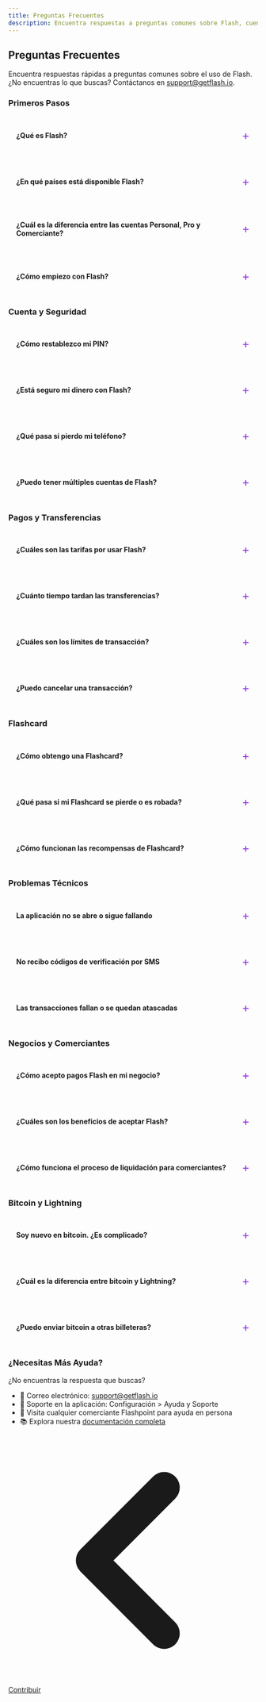 ```yaml
---
title: Preguntas Frecuentes
description: Encuentra respuestas a preguntas comunes sobre Flash, cuentas, pagos, seguridad y solución de problemas
---
```


## Preguntas Frecuentes

Encuentra respuestas rápidas a preguntas comunes sobre el uso de Flash. ¿No encuentras lo que buscas? Contáctanos en [support@getflash.io](mailto:support@getflash.io).

### Primeros Pasos

<details class="faq-item">
<summary><strong>¿Qué es Flash?</strong></summary>

Flash es un proveedor de servicios de bitcoin que crea productos y servicios específicamente para el Caribe. Nuestro ecosistema incluye la aplicación Flash para usuarios cotidianos, dispositivos Flashpoint POS para comerciantes, la Flashcard para recompensas y pagos, y recargas de bitcoin y liquidaciones en efectivo sin problemas.
</details>

<details class="faq-item">
<summary><strong>¿En qué países está disponible Flash?</strong></summary>

Flash está actualmente disponible en Jamaica y se está expandiendo por toda la región del Caribe. Consulta nuestro [mapa](/es/guides/map) para encontrar ubicaciones de Flash cerca de ti.
</details>

<details class="faq-item">
<summary><strong>¿Cuál es la diferencia entre las cuentas Personal, Pro y Comerciante?</strong></summary>

<ul>
<li><strong>Cuentas Personales</strong>: Billeteras básicas de bitcoin y USD para individuos</li>
<li><strong>Cuentas Pro</strong>: Funciones mejoradas incluyendo transferencias bancarias (solo Jamaica)</li>
<li><strong>Cuentas de Comerciante</strong>: Funciones empresariales con integración Flashpoint POS y programa de recompensas</li>
</ul>
</details>

<details class="faq-item">
<summary><strong>¿Cómo empiezo con Flash?</strong></summary>

<ol>
<li>Descarga la aplicación Flash desde tu tienda de aplicaciones</li>
<li>Crea una cuenta con tu número de teléfono</li>
<li>Verifica tu identidad (si es necesario)</li>
<li>Deposita fondos en tu billetera mediante transferencia bancaria, depósito en efectivo o transferencia de bitcoin</li>
<li>¡Comienza a enviar y recibir pagos!</li>
</ol>

Consulta nuestra [guía de inicio](/es/get-started) para obtener instrucciones detalladas.
</details>

### Cuenta y Seguridad

<details class="faq-item">
<summary><strong>¿Cómo restablezco mi PIN?</strong></summary>

<ol>
<li>En la pantalla de inicio de sesión, toca "¿Olvidaste tu PIN?"</li>
<li>Ingresa tu número de teléfono</li>
<li>Verifica tu identidad mediante código SMS</li>
<li>Crea un nuevo PIN de 6 dígitos</li>
<li>Confirma tu nuevo PIN</li>
</ol>

Para ayuda adicional, contacta [support@getflash.io](mailto:support@getflash.io).
</details>

<details class="faq-item">
<summary><strong>¿Está seguro mi dinero con Flash?</strong></summary>

¡Sí! Flash utiliza múltiples capas de seguridad:
<ul>
<li>Billeteras de bitcoin sin custodia (tú controlas tus claves)</li>
<li>Cifrado de grado bancario para todos los datos</li>
<li>Opciones de autenticación biométrica</li>
<li>Auditorías de seguridad regulares</li>
<li>Cumplimiento regulatorio en las jurisdicciones operativas</li>
</ul>
</details>

<details class="faq-item">
<summary><strong>¿Qué pasa si pierdo mi teléfono?</strong></summary>

<ol>
<li>Contacta al soporte inmediatamente para congelar tu cuenta</li>
<li>Tus fondos permanecen seguros - no están almacenados en tu teléfono</li>
<li>Instala Flash en tu nuevo dispositivo</li>
<li>Inicia sesión con tus credenciales</li>
<li>Verifica tu identidad para restaurar el acceso</li>
</ol>

Consejo profesional: Habilita la autenticación biométrica y escribe tu frase de recuperación para las billeteras de bitcoin.
</details>

<details class="faq-item">
<summary><strong>¿Puedo tener múltiples cuentas de Flash?</strong></summary>

Cada número de teléfono solo puede estar asociado con una cuenta de Flash. Los propietarios de negocios pueden actualizar a una cuenta de Comerciante para gestionar las transacciones comerciales por separado.
</details>

### Pagos y Transferencias

<details class="faq-item">
<summary><strong>¿Cuáles son las tarifas por usar Flash?</strong></summary>

<ul>
<li><strong>Transferencias en la aplicación</strong>: Gratis entre usuarios de Flash</li>
<li><strong>Tarifas de red de bitcoin</strong>: Variables según la congestión de la red</li>
<li><strong>Transferencias bancarias</strong>: Consulta las tarifas actuales en la aplicación</li>
<li><strong>Liquidaciones en efectivo</strong>: Pequeña tarifa porcentual (varía según la ubicación)</li>
<li><strong>Procesamiento para comerciantes</strong>: Tarifas competitivas para empresas</li>
</ul>

Siempre revisa las tarifas antes de confirmar las transacciones.
</details>

<details class="faq-item">
<summary><strong>¿Cuánto tiempo tardan las transferencias?</strong></summary>

<ul>
<li><strong>Flash a Flash</strong>: Instantáneo</li>
<li><strong>Transferencias de bitcoin</strong>: Típicamente 10-60 minutos</li>
<li><strong>Depósitos bancarios</strong>: 0-1 días hábiles (Jamaica)</li>
<li><strong>Liquidaciones en efectivo</strong>: El mismo día en ubicaciones asociadas</li>
<li><strong>Transferencias internacionales</strong>: Instantáneas a través de la red bitcoin</li>
</ul>
</details>

<details class="faq-item">
<summary><strong>¿Cuáles son los límites de transacción?</strong></summary>

Los límites varían según el tipo de cuenta y el nivel de verificación:
<ul>
<li><strong>Cuentas personales</strong>: Límites diarios/mensuales más bajos</li>
<li><strong>Cuentas verificadas</strong>: Límites aumentados</li>
<li><strong>Cuentas Pro/Comerciante</strong>: Límites más altos para necesidades comerciales</li>
</ul>

Consulta tus límites actuales en la aplicación en Configuración > Límites de cuenta.
</details>

<details class="faq-item">
<summary><strong>¿Puedo cancelar una transacción?</strong></summary>

<ul>
<li><strong>Transacciones pendientes</strong>: Pueden ser cancelables - verifica los detalles de la transacción</li>
<li><strong>Transferencias de bitcoin completadas</strong>: No se pueden revertir (inmutabilidad del blockchain)</li>
<li><strong>Transferencias Flash a Flash</strong>: Contacta al soporte inmediatamente</li>
<li><strong>Transacciones fallidas</strong>: Los fondos se devuelven automáticamente</li>
</ul>
</details>

### Flashcard

<details class="faq-item">
<summary><strong>¿Cómo obtengo una Flashcard?</strong></summary>

<ol>
<li>Visita cualquier comerciante Flash participante</li>
<li>Solicita una Flashcard</li>
<li>Carga el saldo inicial (puede aplicar un monto mínimo)</li>
<li>Vincula la tarjeta a tu aplicación Flash</li>
<li>¡Comienza a ganar recompensas en tus compras!</li>
</ol>

Consulta nuestra [guía de Flashcard](/es/guides/flashcard) para más detalles.
</details>

<details class="faq-item">
<summary><strong>¿Qué pasa si mi Flashcard se pierde o es robada?</strong></summary>

<ol>
<li>Abre la aplicación Flash inmediatamente</li>
<li>Ve a la sección de Tarjetas</li>
<li>Selecciona tu tarjeta perdida</li>
<li>Toca "Congelar Tarjeta"</li>
<li>Contacta al soporte para un reemplazo</li>
</ol>

Las tarjetas congeladas no se pueden usar para ninguna transacción.
</details>

<details class="faq-item">
<summary><strong>¿Cómo funcionan las recompensas de Flashcard?</strong></summary>

<ul>
<li>Gana puntos en cada compra en comerciantes Flashpoint</li>
<li>Las tasas de puntos varían según el comerciante y las promociones</li>
<li>Canjea puntos por bitcoin u ofertas de comerciantes</li>
<li>Los puntos nunca expiran mientras tu tarjeta esté activa</li>
<li>Consulta el saldo de puntos en la aplicación Flash</li>
</ul>
</details>

### Problemas Técnicos

<details class="faq-item">
<summary><strong>La aplicación no se abre o sigue fallando</strong></summary>

Prueba estos pasos:
<ol>
<li>Fuerza el cierre de la aplicación y reinicia</li>
<li>Busca actualizaciones de la aplicación en tu tienda de aplicaciones</li>
<li>Reinicia tu teléfono</li>
<li>Borra el caché de la aplicación (Android) o reinstala (iOS)</li>
<li>Asegúrate de que tu sistema operativo esté actualizado</li>
</ol>

¿Sigues teniendo problemas? Contacta [support@getflash.io](mailto:support@getflash.io).
</details>

<details class="faq-item">
<summary><strong>No recibo códigos de verificación por SMS</strong></summary>

<ol>
<li>Verifica que tu teléfono tenga señal/conexión de datos</li>
<li>Verifica que el número de teléfono sea correcto</li>
<li>Verifica que los SMS no estén bloqueados por tu operador</li>
<li>Intenta solicitar el código nuevamente después de 60 segundos</li>
<li>Contacta al soporte si los problemas persisten</li>
</ol>
</details>

<details class="faq-item">
<summary><strong>Las transacciones fallan o se quedan atascadas</strong></summary>

Soluciones comunes:
<ul>
<li>Verifica que tu saldo sea suficiente (incluyendo tarifas)</li>
<li>Verifica que los detalles del destinatario sean correctos</li>
<li>Asegura una conexión a internet estable</li>
<li>Para bitcoin: La red puede estar congestionada, espera e intenta de nuevo</li>
<li>Revisa las notificaciones de la aplicación para mensajes de error específicos</li>
</ul>
</details>

### Negocios y Comerciantes

<details class="faq-item">
<summary><strong>¿Cómo acepto pagos Flash en mi negocio?</strong></summary>

<ol>
<li>Solicita una cuenta de Comerciante en la aplicación</li>
<li>Completa la verificación comercial</li>
<li>Recibe tu dispositivo Flashpoint POS</li>
<li>Completa la configuración con nuestro equipo</li>
<li>¡Comienza a aceptar pagos y ofrecer recompensas!</li>
</ol>

Aprende más en nuestra [sección de Negocios](/es/business).
</details>

<details class="faq-item">
<summary><strong>¿Cuáles son los beneficios de aceptar Flash?</strong></summary>

<ul>
<li>Tarifas de transacción más bajas que los métodos de pago tradicionales</li>
<li>Opciones de liquidación instantánea</li>
<li>Acceso a bitcoin y USD</li>
<li>Programa de recompensas para clientes integrado</li>
<li>Sin contracargos</li>
<li>Amplía la base de clientes</li>
<li>Análisis e informes detallados</li>
</ul>
</details>

<details class="faq-item">
<summary><strong>¿Cómo funciona el proceso de liquidación para comerciantes?</strong></summary>

Elige tu método de liquidación preferido:
<ul>
<li><strong>Bitcoin instantáneo</strong>: Recibe bitcoin inmediatamente</li>
<li><strong>Billetera USD</strong>: Mantén los fondos en USD dentro de Flash</li>
<li><strong>Transferencia bancaria</strong>: Liquida a tu cuenta bancaria (Jamaica)</li>
<li><strong>Retiro en efectivo</strong>: Disponible en ubicaciones asociadas</li>
</ul>

Configura las preferencias en tu panel de comerciante.
</details>

### Bitcoin y Lightning

<details class="faq-item">
<summary><strong>Soy nuevo en bitcoin. ¿Es complicado?</strong></summary>

¡Para nada! Flash hace que bitcoin sea tan fácil como usar cualquier aplicación de pago:
<ul>
<li>No se requiere conocimiento técnico</li>
<li>Denominado en tu moneda local</li>
<li>Conversión automática manejada por Flash</li>
<li>La misma experiencia de usuario que las aplicaciones tradicionales</li>
<li>Opcional: Aprende más en nuestra guía de <a href="/es/bitcoin-protocol">Conceptos Básicos de Bitcoin</a></li>
</ul>
</details>

<details class="faq-item">
<summary><strong>¿Cuál es la diferencia entre bitcoin y Lightning?</strong></summary>

<ul>
<li><strong>Bitcoin</strong>: La capa base, como las transferencias bancarias - segura pero más lenta</li>
<li><strong>Lightning</strong>: La capa rápida, como las tarjetas de crédito - instantánea y barata</li>
</ul>

Flash usa ambas automáticamente para brindarte la mejor experiencia. Aprende más sobre la [Red Lightning](/es/lightning-network).
</details>

<details class="faq-item">
<summary><strong>¿Puedo enviar bitcoin a otras billeteras?</strong></summary>

¡Sí! Flash admite el envío a:
<ul>
<li>Otros usuarios de Flash (gratis e instantáneo)</li>
<li>Cualquier dirección de bitcoin (en cadena)</li>
<li>Facturas Lightning</li>
<li>Retirar a banco o efectivo físico</li>
</ul>

La aplicación detecta automáticamente el tipo de pago.
</details>

### ¿Necesitas Más Ayuda?

¿No encuentras la respuesta que buscas?

<ul>
<li>📧 Correo electrónico: <a href="mailto:support@getflash.io">support@getflash.io</a></li>
<li>📱 Soporte en la aplicación: Configuración > Ayuda y Soporte</li>
<li>🏪 Visita cualquier comerciante Flashpoint para ayuda en persona</li>
<li>📚 Explora nuestra <a href="/es/docs-home">documentación completa</a></li>
</ul>

<style>
.faq-item {
    border: 1px solid rgb(229 231 235 / var(--tw-border-opacity));
    border-radius: 0.5rem;
    margin-bottom: 1rem;
    padding: 1rem;
    transition: all 0.2s ease;
}

.faq-item:hover {
    border-color: rgb(147 51 234 / var(--tw-border-opacity));
    box-shadow: 0 1px 3px 0 rgb(0 0 0 / 0.1), 0 1px 2px -1px rgb(0 0 0 / 0.1);
}

.faq-item summary {
    cursor: pointer;
    padding: 0.5rem 0;
    list-style: none;
    display: flex;
    align-items: center;
    justify-content: space-between;
}

.faq-item summary::-webkit-details-marker {
    display: none;
}

.faq-item summary::after {
    content: '+';
    font-size: 1.5rem;
    color: rgb(147 51 234);
    transition: transform 0.2s ease;
}

.faq-item[open] summary::after {
    transform: rotate(45deg);
}

.faq-item[open] {
    background-color: rgb(147 51 234 / 0.05);
}

.dark .faq-item {
    border-color: rgb(55 65 81 / var(--tw-border-opacity));
}

.dark .faq-item[open] {
    background-color: rgb(147 51 234 / 0.1);
}
</style>

<!-- Enlaces de navegación -->
<div class="flex justify-between items-center mt-8 pt-4 border-t border-zinc-200 dark:border-zinc-700">
  <div class="w-1/3 text-left">
    <a href="contribute" class="inline-flex items-center bg-purple-600 hover:bg-purple-700 text-white rounded-md transition-colors px-4 py-2 text-sm font-medium shadow-sm hover:shadow-md">
      <svg xmlns="http://www.w3.org/2000/svg" class="h-6 w-6 mr-2" fill="none" viewBox="0 0 24 24" stroke="currentColor">
        <path stroke-linecap="round" stroke-linejoin="round" stroke-width="3" d="M15 19l-7-7 7-7" />
      </svg>
      Contribuir
    </a>
  </div>
  <div class="w-1/3 text-center">
    <!-- Contenido central opcional -->
  </div>
  <div class="w-1/3 text-right">
    <!-- Última página principal -->
  </div>
</div>